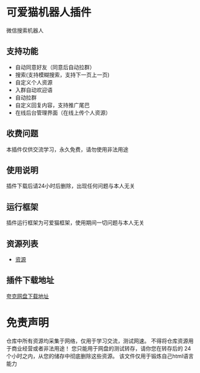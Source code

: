 # 可爱猫机器人插件
微信搜索机器人
## 支持功能
- 自动同意好友（同意后自动拉群）
- 搜索(支持模糊搜索，支持下一页上一页)
- 自定义个人资源
- 入群自动欢迎语
- 自动拉群
- 自定义回复内容，支持推广尾巴
- 在线后台管理界面（在线上传个人资源）
## 收费问题
本插件仅供交流学习，永久免费，请勿使用非法用途
## 使用说明
插件下载后请24小时后删除，出现任何问题与本人无关
## 运行框架
插件运行框架为可爱猫框架，使用期间一切问题与本人无关
## 资源列表
- [资源](https://github.com/xiaobaiweinuli/duanju)
## 插件下载地址
[夸克网盘下载地址](https://pan.quark.cn/s/e5cb5335a56c)

# 免责声明
仓库中所有资源均采集于网络，仅用于学习交流，测试网速。
不得将仓库资源用于商业经营或者非法用途！
您只能用于网盘的测试转存，请你您在转存后的 24 个小时之内，从您的储存中彻底删除这些资源。
该文件仅用于锻炼自己html语言能力
